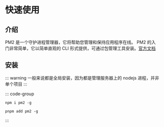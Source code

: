 # 快速使用

## 介绍

PM2 是一个守护进程管理器，它将帮助您管理和保持应用程序在线。 PM2 的入门非常简单，它以简单直观的 C​​LI 形式提供，可通过包管理工具安装。[官方文档](https://pm2.keymetrics.io/)

## 安装

::: warning
一般来说都是全局安装，因为都是管理服务器上的 nodejs 进程，并非单个项目
:::

::: code-group

```[npm]
npm i pm2 -g
```

```[pnpm]
pnpm add pm2 -g
```

:::
